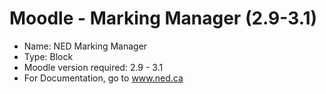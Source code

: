 Moodle - Marking Manager (2.9-3.1)
============================================

- Name: NED Marking Manager
- Type: Block
- Moodle version required: 2.9 - 3.1
- For Documentation, go to www.ned.ca 
